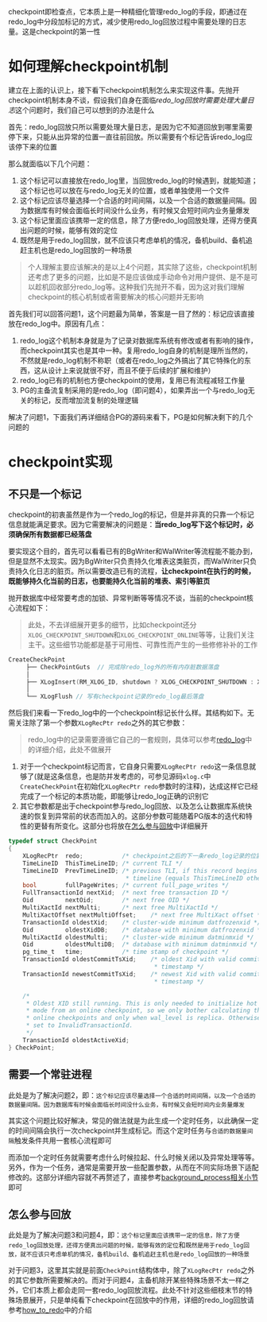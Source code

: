 checkpoint即检查点，它本质上是一种精细化管理redo_log的手段，即通过在redo_log中分段加标记的方式，减少使用redo_log回放过程中需要处理的日志量。这是checkpoint的第一性

# 如何理解checkpoint机制

建立在上面的认识上，接下看下checkpoint机制怎么来实现这件事。先抛开checkpoint机制本身不谈，假设我们自身在面临*redo_log回放时需要处理大量日志*这个问题时，我们自己可以想到的办法是什么

首先：redo_log回放只所以需要处理大量日志，是因为它不知道回放到哪里需要停下来，只能从出异常的位置一直往前回放。所以需要有个标记告诉redo_log应该停下来的位置

那么就面临以下几个问题：

1. 这个标记可以直接放在redo_log里，当回放redo_log的时候遇到，就能知道；这个标记也可以放在与redo_log无关的位置，或者单独使用一个文件
2. 这个标记应该尽量选择一个合适的时间间隔，以及一个合适的数据量间隔。因为数据库有时候会面临长时间没什么业务，有时候又会短时间内业务量爆发
3. 这个标记里面应该携带一定的信息，除了方便redo_log回放处理，还得方便真出问题的时候，能够有效的定位
4. 既然是用于redo_log回放，就不应该只考虑单机的情况，备机build、备机追赶主机也是redo_log回放的一种场景

> 个人理解主要应该解决的是以上4个问题，其实除了这些，checkpoint机制还考虑了更多的问题，比如是不是应该做成手动命令对用户提供、是不是可以趁机回收部分redo_log等。这种我们先抛开不看，因为这对我们理解checkpoint的核心机制或者需要解决的核心问题并无影响

首先我们可以回答问题1，这个问题最为简单，答案是一目了然的：标记应该直接放在redo_log中。原因有几点：

1. redo_log这个机制本身就是为了记录对数据库系统有修改或者有影响的操作，而checkpoint其实也是其中一种。复用redo_log自身的机制是理所当然的，不然就是redo_log机制不称职（或者在redo_log之外搞出了其它特殊化的东西，这从设计上来说就很不好，而且不便于后续的扩展和维护）
2. redo_log已有的机制也方便checkpoint的使用，复用已有流程减轻工作量
3. PG的主备流复制采用的是redo_log（即问题4），如果弄出一个与redo_log无关的标记，反而增加流复制的处理逻辑

解决了问题1，下面我们再详细结合PG的源码来看下，PG是如何解决剩下的几个问题的

# checkpoint实现

## 不只是一个标记

checkpoint的初衷虽然是作为一个redo_log的标记，但是并非真的只靠一个标记信息就能满足要求。因为它需要解决的问题是：**当redo_log写下这个标记时，必须确保所有数据都已经落盘**

要实现这个目的，首先可以看看已有的BgWriter和WalWriter等流程能不能办到，但是显然不太现实。因为BgWriter只负责持久化堆表这类脏页，而WalWriter只负责持久化日志的脏页。所以需要改造已有的流程，**让checkpoint在执行的时候，既能够持久化当前的日志，也要能持久化当前的堆表、索引等脏页**

抛开数据库中经常要考虑的加锁、异常判断等等情况不谈，当前的checkpoint核心流程如下：

> 此处，不去详细展开更多的细节，比如checkpoint还分`XLOG_CHECKPOINT_SHUTDOWN`和`XLOG_CHECKPOINT_ONLINE`等等，让我们关注主干。这些细节功能都是基于可用性、可靠性而产生的一些修修补补的工作

```c
CreateCheckPoint
     ├── CheckPointGuts  // 完成除redo_log外的所有内存脏数据落盘
     │
     ├── XLogInsert(RM_XLOG_ID, shutdown ? XLOG_CHECKPOINT_SHUTDOWN : XLOG_CHECKPOINT_ONLINE);
     │
     └── XLogFlush // 写有checkpoint记录的redo_log最后落盘
```

然后我们来看一下redo_log中的一个checkpoint标记长什么样。其结构如下。无需关注除了第一个参数`XLogRecPtr redo`之外的其它参数：

> redo_log中的记录需要遵循它自己的一套规则，具体可以参考[redo_log](./redo_log.md)中的详细介绍，此处不做展开

1. 对于一个checkpoint标记而言，它自身只需要`XLogRecPtr redo`这一条信息就够了(就是这条信息，也是防并发考虑的，可参见源码`xlog.c`中`CreateCheckPoint`在初始化`XLogRecPtr redo`参数时的注释)，达成这样它已经完成了一个标记的本质功能，即能够让redo_log正确的识别它
2. 其它参数都是出于checkpoint参与redo_log回放、以及怎么让数据库系统快速的恢复到异常前的状态而加入的。这部分参数可能随着PG版本的迭代和特性的更替有所变化。这部分也将放在[怎么参与回放](#怎么参与回放)中详细展开

```c
typedef struct CheckPoint
{
	XLogRecPtr	redo;			/* checkpoint之后的下一条redo_log记录的位置 */
	TimeLineID	ThisTimeLineID; /* current TLI */
	TimeLineID	PrevTimeLineID; /* previous TLI, if this record begins a new
								 * timeline (equals ThisTimeLineID otherwise) */
	bool		fullPageWrites; /* current full_page_writes */
	FullTransactionId nextXid;	/* next free transaction ID */
	Oid			nextOid;		/* next free OID */
	MultiXactId nextMulti;		/* next free MultiXactId */
	MultiXactOffset nextMultiOffset;	/* next free MultiXact offset */
	TransactionId oldestXid;	/* cluster-wide minimum datfrozenxid */
	Oid			oldestXidDB;	/* database with minimum datfrozenxid */
	MultiXactId oldestMulti;	/* cluster-wide minimum datminmxid */
	Oid			oldestMultiDB;	/* database with minimum datminmxid */
	pg_time_t	time;			/* time stamp of checkpoint */
	TransactionId oldestCommitTsXid;	/* oldest Xid with valid commit
										 * timestamp */
	TransactionId newestCommitTsXid;	/* newest Xid with valid commit
										 * timestamp */

	/*
	 * Oldest XID still running. This is only needed to initialize hot standby
	 * mode from an online checkpoint, so we only bother calculating this for
	 * online checkpoints and only when wal_level is replica. Otherwise it's
	 * set to InvalidTransactionId.
	 */
	TransactionId oldestActiveXid;
} CheckPoint;
```

## 需要一个常驻进程

此处是为了解决问题2，即：`这个标记应该尽量选择一个合适的时间间隔，以及一个合适的数据量间隔。因为数据库有时候会面临长时间没什么业务，有时候又会短时间内业务量爆发`

其实这个问题比较好解决，常见的做法就是为此生成一个定时任务，以此确保一定的时间间隔会执行一次checkpoint并生成标记。而这个定时任务与`合适的数据量间隔`触发条件共用一套核心流程即可

而添加一个定时任务就需要考虑什么时候拉起、什么时候关闭以及异常处理等等。另外，作为一个任务，通常是需要开放一些配置参数，从而在不同实际场景下适配修改的。这部分详细内容就不再赘述了，直接参考[background_process相关小节](./background_process.md#checkpointer)即可

## 怎么参与回放

此处是为了解决问题3和问题4，即：`这个标记里面应该携带一定的信息，除了方便redo_log回放处理，还得方便真出问题的时候，能够有效的定位`和`既然是用于redo_log回放，就不应该只考虑单机的情况，备机build、备机追赶主机也是redo_log回放的一种场景`

对于问题3，这里其实就是前面`CheckPoint`结构体中，除了`XLogRecPtr redo`之外的其它参数所需要解决的。而对于问题4，主备机除开某些特殊场景不太一样之外，它们本质上都会走同一套redo_log回放流程。此处不针对这些细枝末节的特殊场景展开，只是单纯看下checkpoint在回放中的作用，详细的redo_log回放请参考[how_to_redo](./how_to_redo.md)中的介绍

